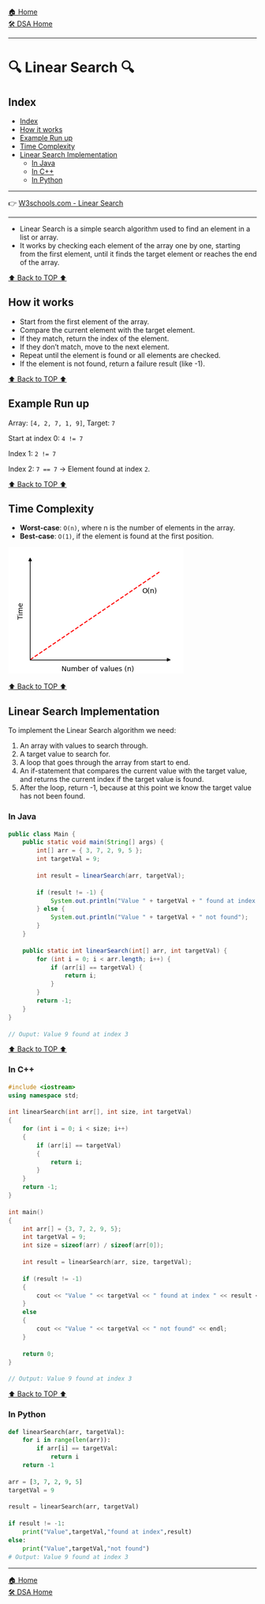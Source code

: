 [🏠 Home](../../../README.md) <br/>
[🛠️ DSA Home](../DSA.md)

<hr>

<h1>🔍 Linear Search 🔍</h1>

## Index
- [Index](#index)
- [How it works](#how-it-works)
- [Example Run up](#example-run-up)
- [Time Complexity](#time-complexity)
- [Linear Search Implementation](#linear-search-implementation)
	- [In Java](#in-java)
	- [In C++](#in-c)
	- [In Python](#in-python)

<hr>

👉 [W3schools.com - Linear Search](https://www.w3schools.com/dsa/dsa_algo_linearsearch.php)

<hr>

- Linear Search is a simple search algorithm used to find an element in a list or array. 
- It works by checking each element of the array one by one, starting from the first element, until it finds the target element or reaches the end of the array.

[⬆️ Back to TOP ⬆️](#index)

## How it works

- Start from the first element of the array.
- Compare the current element with the target element.
- If they match, return the index of the element.
- If they don’t match, move to the next element.
- Repeat until the element is found or all elements are checked.
- If the element is not found, return a failure result (like -1).

[⬆️ Back to TOP ⬆️](#index)

## Example Run up

Array: `[4, 2, 7, 1, 9]`, Target: `7`

Start at index 0: `4 != 7`

Index 1: `2 != 7`

Index 2: `7 == 7` → Element found at index `2`.


[⬆️ Back to TOP ⬆️](#index)

## Time Complexity

- **Worst-case**: `O(n)`, where n is the number of elements in the array.
- **Best-case**: `O(1)`, if the element is found at the first position.

![alt text](../imgs/On.png)

[⬆️ Back to TOP ⬆️](#index)

## Linear Search Implementation

To implement the Linear Search algorithm we need:

1. An array with values to search through.
2. A target value to search for.
3. A loop that goes through the array from start to end.
4. An if-statement that compares the current value with the target value, and returns the current index if the target value is found.
5. After the loop, return -1, because at this point we know the target value has not been found.

### In Java

```java
public class Main {
	public static void main(String[] args) {
		int[] arr = { 3, 7, 2, 9, 5 };
		int targetVal = 9;

		int result = linearSearch(arr, targetVal);

		if (result != -1) {
			System.out.println("Value " + targetVal + " found at index " + result);
		} else {
			System.out.println("Value " + targetVal + " not found");
		}
	}

	public static int linearSearch(int[] arr, int targetVal) {
		for (int i = 0; i < arr.length; i++) {
			if (arr[i] == targetVal) {
				return i;
			}
		}
		return -1;
	}
}

// Ouput: Value 9 found at index 3
```

[⬆️ Back to TOP ⬆️](#index)

### In C++

```c++
#include <iostream>
using namespace std;

int linearSearch(int arr[], int size, int targetVal)
{
	for (int i = 0; i < size; i++)
	{
		if (arr[i] == targetVal)
		{
			return i;
		}
	}
	return -1;
}

int main()
{
	int arr[] = {3, 7, 2, 9, 5};
	int targetVal = 9;
	int size = sizeof(arr) / sizeof(arr[0]);

	int result = linearSearch(arr, size, targetVal);

	if (result != -1)
	{
		cout << "Value " << targetVal << " found at index " << result << endl;
	}
	else
	{
		cout << "Value " << targetVal << " not found" << endl;
	}

	return 0;
}

// Output: Value 9 found at index 3
```

[⬆️ Back to TOP ⬆️](#index)

### In Python

```python
def linearSearch(arr, targetVal):
    for i in range(len(arr)):
        if arr[i] == targetVal:
            return i
    return -1

arr = [3, 7, 2, 9, 5]
targetVal = 9

result = linearSearch(arr, targetVal)

if result != -1:
    print("Value",targetVal,"found at index",result)
else:
    print("Value",targetVal,"not found")
# Output: Value 9 found at index 3
```

<hr>

[🏠 Home](../../../README.md) <br/>
[🛠️ DSA Home](../DSA.md)
